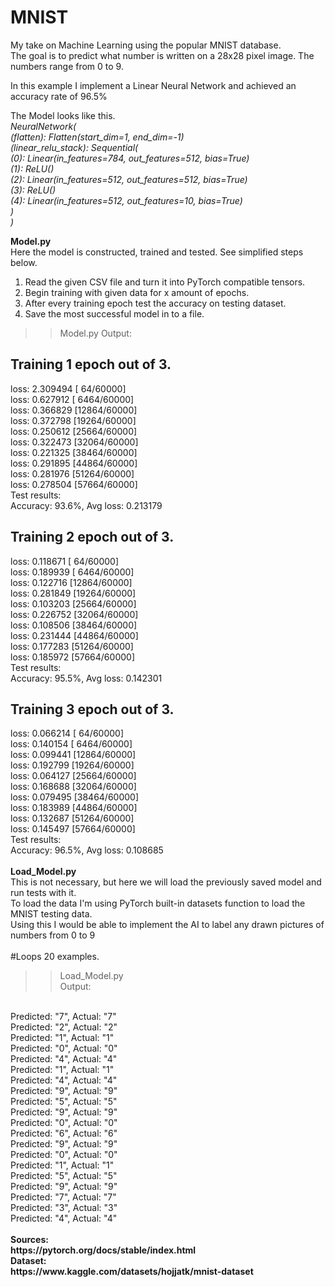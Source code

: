 <h1>MNIST</h1>
My take on Machine Learning using the popular MNIST database.<br>
The goal is to predict what number is written on a 28x28 pixel image. The numbers range from 0 to 9.

In this example I implement a Linear Neural Network and achieved an accuracy rate of 96.5%

The Model looks like this.<br>
<i>NeuralNetwork( <br>
  (flatten): Flatten(start_dim=1, end_dim=-1)<br>
  (linear_relu_stack): Sequential(<br>
    (0): Linear(in_features=784, out_features=512, bias=True)<br>
    (1): ReLU()<br>
    (2): Linear(in_features=512, out_features=512, bias=True)<br>
    (3): ReLU()<br>
    (4): Linear(in_features=512, out_features=10, bias=True)<br>
  )<br>
)<br></i>


<b>Model.py</b> <br>
Here the model is constructed, trained and tested. See simplified steps below.
1. Read the given CSV file and turn it into PyTorch compatible tensors.
2. Begin training with given data for x amount of epochs.
3. After every training epoch test the accuracy on testing dataset.
4. Save the most successful model in to a file.

>>Model.py
Output: 

Training 1 epoch out of 3.
 ------------------
loss: 2.309494  [   64/60000]<br>
loss: 0.627912  [ 6464/60000]<br>
loss: 0.366829  [12864/60000]<br>
loss: 0.372798  [19264/60000]<br>
loss: 0.250612  [25664/60000]<br>
loss: 0.322473  [32064/60000]<br>
loss: 0.221325  [38464/60000]<br>
loss: 0.291895  [44864/60000]<br>
loss: 0.281976  [51264/60000]<br>
loss: 0.278504  [57664/60000]<br>
Test results: <br>
 Accuracy: 93.6%, Avg loss: 0.213179<br>

Training 2 epoch out of 3.
 ------------------
loss: 0.118671  [   64/60000]<br>
loss: 0.189939  [ 6464/60000]<br>
loss: 0.122716  [12864/60000]<br>
loss: 0.281849  [19264/60000]<br>
loss: 0.103203  [25664/60000]<br>
loss: 0.226752  [32064/60000]<br>
loss: 0.108506  [38464/60000]<br>
loss: 0.231444  [44864/60000]<br>
loss: 0.177283  [51264/60000]<br>
loss: 0.185972  [57664/60000]<br>
Test results: <br>
 Accuracy: 95.5%, Avg loss: 0.142301<br>

Training 3 epoch out of 3.
 ------------------
loss: 0.066214  [   64/60000]<br>
loss: 0.140154  [ 6464/60000]<br>
loss: 0.099441  [12864/60000]<br>
loss: 0.192799  [19264/60000]<br>
loss: 0.064127  [25664/60000]<br>
loss: 0.168688  [32064/60000]<br>
loss: 0.079495  [38464/60000]<br>
loss: 0.183989  [44864/60000]<br>
loss: 0.132687  [51264/60000]<br>
loss: 0.145497  [57664/60000]<br>
Test results: <br>
 Accuracy: 96.5%, Avg loss: 0.108685<br>
<br>
<b>Load_Model.py</b><br>
This is not necessary, but here we will load the previously saved model and run tests with it.<br>
To load the data I'm using PyTorch built-in datasets function to load the MNIST testing data.<br>
Using this I would be able to implement the AI to label any drawn pictures of numbers from 0 to 9<br>
<br>
#Loops 20 examples.

>>Load_Model.py<br>
Output: <br>
<br>
Predicted: "7", Actual: "7"<br>
Predicted: "2", Actual: "2"<br>
Predicted: "1", Actual: "1"<br>
Predicted: "0", Actual: "0"<br>
Predicted: "4", Actual: "4"<br>
Predicted: "1", Actual: "1"<br>
Predicted: "4", Actual: "4"<br>
Predicted: "9", Actual: "9"<br>
Predicted: "5", Actual: "5"<br>
Predicted: "9", Actual: "9"<br>
Predicted: "0", Actual: "0"<br>
Predicted: "6", Actual: "6"<br>
Predicted: "9", Actual: "9"<br>
Predicted: "0", Actual: "0"<br>
Predicted: "1", Actual: "1"<br>
Predicted: "5", Actual: "5"<br>
Predicted: "9", Actual: "9"<br>
Predicted: "7", Actual: "7"<br>
Predicted: "3", Actual: "3"<br>
Predicted: "4", Actual: "4"<br>
<br>
<b>
Sources:<br>
https://pytorch.org/docs/stable/index.html <br>
Dataset:<br>
https://www.kaggle.com/datasets/hojjatk/mnist-dataset
</b>













